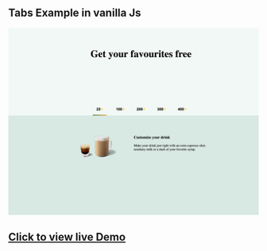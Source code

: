 ## Tabs Example in vanilla Js

!["Tabs page"](./assets/demo.png)

## [Click to view live Demo](https://tabar.vercel.app)
